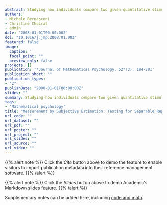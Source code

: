 ```yaml
---
abstract: Studying how individuals compare two given quantitative stimuli, say $d_1$ and $d_2$, is a fundamental problem. One very common way to address it is through ratio estimation, that is to ask individuals not to give values to $d_1$ and $d_2$, but rather to give their estimates of the ratio $p = d_1 / d_2$. Several psychophysical theories (the best known being Stevens' power-law) claim that this ratio cannot be known directly and that there are cognitive distortions on the apprehension of the different quantities. These theories result in the so-called separable representations [Luce, R. D. (2002). A psychophysical theory of intensity proportions, joint presentations, and matches. *Psychological Review*, 109, 520-532; Narens, L. (1996). A theory of ratio magnitude estimation. *Journal of Mathematical Psychology*, 40, 109-788], which include Stevens' model as a special case. In this paper we propose a general statistical framework that allows for testing in a rigorous way whether the separable representation theory is grounded or not. We conclude in favor of it, but reject Stevens' model. As a byproduct, we provide estimates of the psychophysical functions of interest.
authors:
- Michele Bernasconi
- Christine Choirat
- admin
date: "2008-01-01T00:00:00Z"
doi: "10.1016/j.jmp.2008.01.002"
featured: false
image:
  caption: ''
  focal_point: ""
  preview_only: false
projects: []
publication: '*Journal of Mathematical Psychology, 52*(3), 184-201'
publication_short: ""
publication_types:
- "2"
publishDate: "2008-01-01T00:00:00Z"
slides: ""
summary: Studying how individuals compare two given quantitative stimuli, say $d_1$ and $d_2$, is a fundamental problem. One very common way to address it is through ratio estimation, that is to ask individuals not to give values to $d_1$ and $d_2$, but rather to give their estimates of the ratio $p = d_1 / d_2$. Several psychophysical theories (the best known being Stevens' power-law) claim that this ratio cannot be known directly and that there are cognitive distortions on the apprehension of the different quantities. These theories result in the so-called separable representations [Luce, R. D. (2002). A psychophysical theory of intensity proportions, joint presentations, and matches. *Psychological Review*, 109, 520-532; Narens, L. (1996). A theory of ratio magnitude estimation. *Journal of Mathematical Psychology*, 40, 109-788], which include Stevens' model as a special case. In this paper we propose a general statistical framework that allows for testing in a rigorous way whether the separable representation theory is grounded or not. We conclude in favor of it, but reject Stevens' model. As a byproduct, we provide estimates of the psychophysical functions of interest.
tags:
- "Mathematical psychology"
title: "Measurement by Subjective Estimation: Testing for Separable Representations"
url_code: ""
url_dataset: ""
url_pdf: ""
url_poster: ""
url_project: ""
url_slides: ""
url_source: ""
url_video: ""
---
```


{{% alert note %}}
Click the *Cite* button above to demo the feature to enable visitors to import publication metadata into their reference management software.
{{% /alert %}}

{{% alert note %}}
Click the *Slides* button above to demo Academic's Markdown slides feature.
{{% /alert %}}

Supplementary notes can be added here, including [code and math](https://sourcethemes.com/academic/docs/writing-markdown-latex/).

